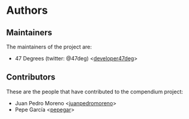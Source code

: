 # Authors

## Maintainers

The maintainers of the project are:

* 47 Degrees (twitter: @47deg) <[developer47deg](https://github.com/developer47deg)>

## Contributors

These are the people that have contributed to the compendium project:

* Juan Pedro Moreno <[juanpedromoreno](https://github.com/juanpedromoreno)>
* Pepe García <[pepegar](https://github.com/pepegar)>